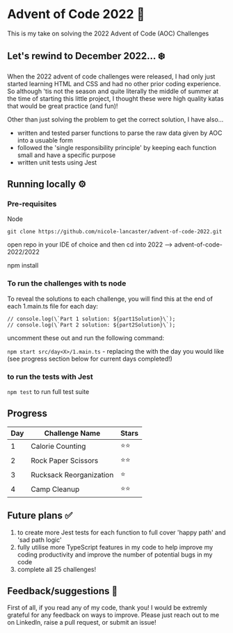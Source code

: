  # Advent of Code 2022 🎄
This is my take on solving the 2022 Advent of Code (AOC) Challenges 

 ## Let's rewind to December 2022... ❄️
When the 2022 advent of code challenges were released, I had only just started learning HTML and CSS and had no other prior coding experience. 
So although 'tis not the season and quite literally the middle of summer at the time of starting this little project, I thought these were high quality katas that would be great practice (and fun)!

Other than just solving the problem to get the correct solution, I have also...

- written and tested parser functions to parse the raw data given by AOC into a usuable form
- followed the 'single responsibility principle' by keeping each function small and have a specific purpose
- written unit tests using Jest

## Running locally ⚙️ 

### Pre-requisites
Node

`git clone https://github.com/nicole-lancaster/advent-of-code-2022.git`
 
 open repo in your IDE of choice and then cd into 2022 --> advent-of-code-2022/2022
 
 npm install

 ### To run the challenges with ts node

 To reveal the solutions to each challenge, you will find this at the end of each 1.main.ts file for each day:

``` 
// console.log(\`Part 1 solution: ${part1Solution}\`);
// console.log(\`Part 2 solution: ${part2Solution}\`);
```


 uncomment these out and run the following command:

  `npm start src/day<X>/1.main.ts` - replacing the <X> with the day you would like (see progress section below for current days completed!)

 ### to run the tests with Jest
 
 `npm test` to run full test suite
 

## Progress

| Day | Challenge Name          | Stars |
| --- | ----------------------- | ----- |
| 1   | Calorie Counting        | ⭐⭐  |
| 2   | Rock Paper Scissors     | ⭐⭐  |
| 3   | Rucksack Reorganization | ⭐    |
| 4   | Camp Cleanup            | ⭐⭐  |


 ## Future plans ✅

1. to create more Jest tests for each function to full cover 'happy path' and 'sad path logic'
2. fully utilise more TypeScript features in my code to help improve my coding productivity and improve the number of potential bugs in my code
3. complete all 25 challenges!

## Feedback/suggestions 🫶 

First of all, if you read any of my code, thank you! I would be extremly grateful for any feedback on ways to improve. Please just reach out to me on LinkedIn, raise a pull request, or submit an issue!
